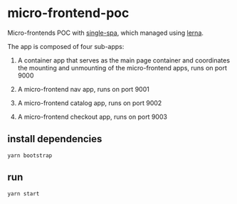 # micro-frontend-poc

Micro-frontends POC with [single-spa](https://single-spa.js.org/), which managed using [lerna](https://lerna.js.org/).

The app is composed of four sub-apps:

1. A container app that serves as the main page container and coordinates the mounting and unmounting of the micro-frontend apps, runs on port 9000

2. A micro-frontend nav app, runs on port 9001

3. A micro-frontend catalog app, runs on port 9002

4. A micro-frontend checkout app, runs on port 9003

## install dependencies

```shell
yarn bootstrap
```

## run

```
yarn start
```

